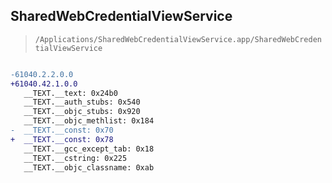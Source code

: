 ## SharedWebCredentialViewService

> `/Applications/SharedWebCredentialViewService.app/SharedWebCredentialViewService`

```diff

-61040.2.2.0.0
+61040.42.1.0.0
   __TEXT.__text: 0x24b0
   __TEXT.__auth_stubs: 0x540
   __TEXT.__objc_stubs: 0x920
   __TEXT.__objc_methlist: 0x184
-  __TEXT.__const: 0x70
+  __TEXT.__const: 0x78
   __TEXT.__gcc_except_tab: 0x18
   __TEXT.__cstring: 0x225
   __TEXT.__objc_classname: 0xab

```
